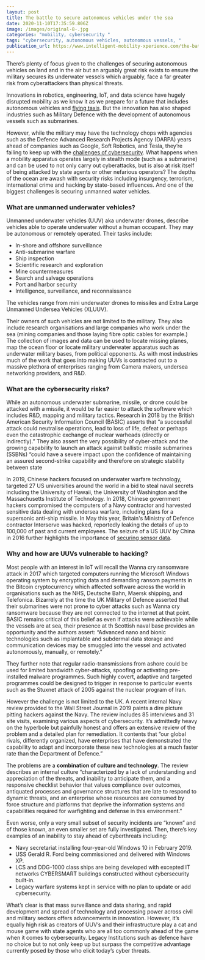 ```yaml
---
layout: post
title: The battle to secure autonomous vehicles under the sea
date: 2020-11-10T17:35:59.806Z
image: /images/original-8-.jpg
categories: "mobility, cybersecurity "
tags: "cybersecurity, autonomous vehicles, autonomous vessels, "
publication_url: https://www.intelligent-mobility-xperience.com/the-battle-to-secure-autonomous-vehicles-under-the-sea-a-978217/
---
```

There’s plenty of focus given to the challenges of securing autonomous vehicles on land and in the air but an arguably great risk exists to ensure the military secures its underwater vessels which arguably, face a far greater risk from cyberattackers than physical threats.

Innovations in robotics, engineering, IoT, and data science have hugely disrupted mobility as we know it as we prepare for a future that includes autonomous vehicles and [flying taxis](https://www.intelligent-mobility-xperience.com/are-flying-taxis-ready-for-take-off-a-932559/). But the innovation has also shaped industries such as Military Defence with the development of autonomous vessels such as submarines.

However, while the military may have the technology chops with agencies such as the Defence Advanced Research Projects Agency (DARPA) years ahead of companies such as Google, Soft Robotics, and Tesla, they’re failing to keep up with the [challenges of cybersecurity](https://www.intelligent-mobility-xperience.com/cooperation-between-sysgo-and-karamba-security-a-885638/). What happens when a mobility apparatus operates largely in stealth mode (such as a submarine) and can be used to not only carry out cyberattacks, but is also at risk itself of being attacked by state agents or other nefarious operators? The depths of the ocean are awash with security risks including insurgency, terrorism, international crime and hacking by state-based influences. And one of the biggest challenges is securing unmanned water vehicles.



### What are unmanned underwater vehicles?

Unmanned underwater vehicles (UUV) aka underwater drones, describe vehicles able to operate underwater without a human occupant. They may be autonomous or remotely operated. Their tasks include:

* In-shore and offshore surveillance
* Anti-submarine warfare
* Ship inspection
* Scientific research and exploration
* Mine countermeasures
* Search and salvage operations
* Port and harbor security
* Intelligence, surveillance, and reconnaissance

The vehicles range from mini underwater drones to missiles and Extra Large Unmanned Undersea Vehicles (XLUUV).

Their owners of such vehicles are not limited to the military. They also include research organisations and large companies who work under the sea (mining companies and those laying fibre optic cables for example.) The collection of images and data can be used to locate missing planes, map the ocean floor or locate military underwater apparatus such as underwater military bases, from political opponents. As with most industries much of the work that goes into making UUVs is contracted out to a massive plethora of enterprises ranging from Camera makers, undersea networking providers, and R&D.

### What are the cybersecurity risks?

While an autonomous underwater submarine, missile, or drone could be attacked with a missile, it would be far easier to attack the software which includes R&D, mapping and military tactics. Research in 2018 by the British American Security Information Council (BASIC) asserts that “a successful attack could neutralise operations, lead to loss of life, defeat or perhaps even the catastrophic exchange of nuclear warheads (directly or indirectly).” They also assert the very possibility of cyber-attack and the growing capability to launch an attack against ballistic missile submarines (SSBNs) “could have a severe impact upon the confidence of maintaining an assured second-strike capability and therefore on strategic stability between state

In 2019, Chinese hackers focused on underwater warfare technology, targeted 27 US universities around the world in a bid to steal naval secrets including the University of Hawaii, the University of Washington and the Massachusetts Institute of Technology. In 2018, Chinese government hackers compromised the computers of a Navy contractor and harvested sensitive data dealing with undersea warfare, including plans for a supersonic anti-ship missile. In May this year, Britain's Ministry of Defence contractor Interserve was hacked, reportedly leaking the details of up to 100,000 of past and current employees. The seizure of a US UUV by China in 2016 further highlights the importance of [securing sensor data](https://www.intelligent-mobility-xperience.com/basics-of-autonomous-driving--part-3-a-893711/).

### Why and how are UUVs vulnerable to hacking?

Most people with an interest in IoT will recall the Wanna cry ransomware attack in 2017 which targeted computers running the Microsoft Windows operating system by encrypting data and demanding ransom payments in the Bitcoin cryptocurrency which affected software across the world in organisations such as the NHS, Deutsche Bahn, Maersk shipping, and Telefonica. Bizarrely at the time the UK Military of Defence asserted that their submarines were not prone to cyber attacks such as Wanna cry ransomware because they are not connected to the internet at that point. BASIC remains critical of this belief as even if attacks were achievable while the vessels are at sea, their presence at th Scottish naval base provides an opportunity and the authors assert: “Advanced nano and bionic technologies such as implantable and subdermal data storage and communication devices may be smuggled into the vessel and activated autonomously, manually, or remotely.”

They further note that regular radio-transmissions from ashore could be used for limited bandwidth cyber-attacks, spoofing or activating pre-installed malware programmes. Such highly covert, adaptive and targeted programmes could be designed to trigger in response to particular events such as the Stuxnet attack of 2005 against the nuclear program of Iran.

However the challenge is not limited to the UK. A recent internal Navy review provided to the Wall Street Journal in 2019 paints a dire picture pitting hackers against the Navy. The review includes 85 interviews and 31 site visits, examining various aspects of cybersecurity. It’s admittedly heavy on the hyperbole but painfully honest and offers an extensive review of the problem and a detailed plan for remediation. It contents that “our global rivals, differently organized, have enterprises that have demonstrated the capability to adapt and incorporate these new technologies at a much faster rate than the Department of Defence.”

The problems are a **combination of culture and technology**. The review describes an internal culture “characterized by a lack of understanding and appreciation of the threats, and inability to anticipate them, and a responsive checklist behavior that values compliance over outcomes, antiquated processes and governance structures that are late to respond to dynamic threats, and an enterprise whose resources are consumed by force structure and platforms that deprive the information systems and capabilities required for warfighting and defense in this environment.”

Even worse, only a very small subset of security incidents are “known” and of those known, an even smaller set are fully investigated. Then, there’s key examples of an inability to stay ahead of cyberthreats including:

* Navy secretariat installing four-year-old Windows 10 in February 2019.
* USS Gerald R. Ford being commissioned and delivered with Windows XP.
* LCS and DDG-1000 class ships are being developed with excepted IT networks CYBERSMART buildings constructed without cybersecurity built-in.
* Legacy warfare systems kept in service with no plan to update or add cybersecurity.

What’s clear is that mass surveillance and data sharing, and rapid development and spread of technology and processing power across civil and military sectors offers advancements in innovation. However, it’s equally high risk as creators of UUV’s and their infrastructure play a cat and mouse game with state agents who are all too commonly ahead of the game when it comes to cybersecurity. Legacy Institutions such as defence have no choice but to not only keep up but surpass the competitive advantage currently posed by those who elicit today’s cyber threats.